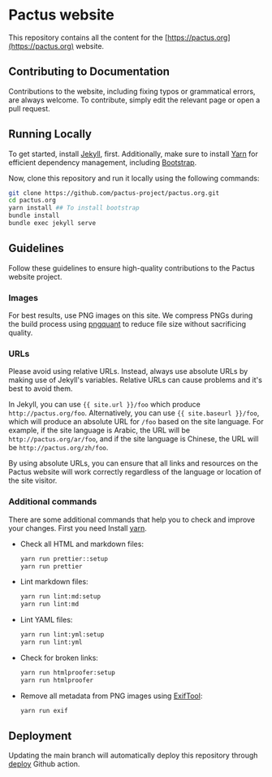 # Pactus website

This repository contains all the content for the [https://pactus.org](https://pactus.org) website.

## Contributing to Documentation

Contributions to the website, including fixing typos or grammatical errors, are always welcome.
To contribute, simply edit the relevant page or open a pull request.

## Running Locally

To get started, install [Jekyll](https://jekyllrb.com/docs/installation/), first.
Additionally, make sure to install [Yarn](https://yarnpkg.com/)
for efficient dependency management, including [Bootstrap](https://getbootstrap.com/).

Now, clone this repository and run it locally using the following commands:

```zsh
git clone https://github.com/pactus-project/pactus.org.git
cd pactus.org
yarn install ## To install bootstrap
bundle install
bundle exec jekyll serve
```

## Guidelines

Follow these guidelines to ensure high-quality contributions to the Pactus website project.

### Images

For best results, use PNG images on this site.
We compress PNGs during the build process using [pngquant](https://pngquant.org/) to reduce file size without sacrificing quality.

### URLs

Please avoid using relative URLs. Instead, always use absolute URLs by making use of Jekyll's variables.
Relative URLs can cause problems and it's best to avoid them.

In Jekyll, you can use `{{ site.url }}/foo` which produce `http://pactus.org/foo`.
Alternatively, you can use `{{ site.baseurl }}/foo`, which will produce an absolute URL for `/foo` based on the site language.
For example, if the site language is Arabic, the URL will be `http://pactus.org/ar/foo`,
and if the site language is Chinese, the URL will be `http://pactus.org/zh/foo`.

By using absolute URLs, you can ensure that all links and resources on the Pactus website will work correctly
regardless of the language or location of the site visitor.

### Additional commands

There are some additional commands that help you to check and improve your changes.
First you need Install [yarn](https://yarnpkg.com/).

- Check all HTML and markdown files:

  ```bash
  yarn run prettier::setup
  yarn run prettier
  ```

- Lint markdown files:

  ```bash
  yarn run lint:md:setup
  yarn run lint:md
  ```

- Lint YAML files:

  ```bash
  yarn run lint:yml:setup
  yarn run lint:yml
  ```

- Check for broken links:

  ```bash
  yarn run htmlproofer:setup
  yarn run htmlproofer
  ```

- Remove all metadata from PNG images using [ExifTool](https://exiftool.org/):

  ```bash
  yarn run exif
  ```

## Deployment

Updating the main branch will automatically deploy this repository through [deploy](.github/workflows/deploy.yml) Github action.
